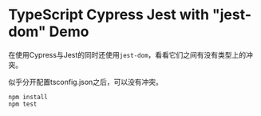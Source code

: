 TypeScript Cypress Jest with "jest-dom" Demo
============================================

在使用Cypress与Jest的同时还使用`jest-dom`，看看它们之间有没有类型上的冲突。

似乎分开配置tsconfig.json之后，可以没有冲突。

```
npm install
npm test
```
